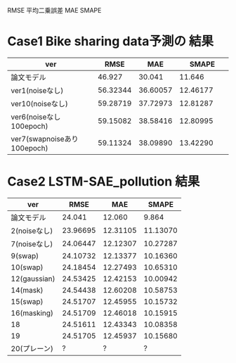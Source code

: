 RMSE 平均二乗誤差
MAE 
SMAPE

# Case1 Bike sharing data予測の 結果

|  ver  |  RMSE  |  MAE  |  SMAPE  |
| ---- | ---- | ---- | ---- |
| 論文モデル   |  46.927  |  30.041 |  11.646　　　|
| ver1(noiseなし)   |  56.32344  |  36.60057  |  12.46177  |
| ver10(noiseなし)   |  59.28719  |  37.72973 |  12.81287 |
| ver6(noiseなし 100epoch)   |  59.15082  |  38.58416 |  12.80995 |
| ver7(swapnoiseあり 100epoch)   |  59.11324  |  38.09890 |  13.42290 |

# Case2 LSTM-SAE_pollution 結果

|  ver  |  RMSE  |  MAE  |  SMAPE  |
| ---- | ---- | ---- | ---- |
| 論文モデル   |  24.041 |  12.060 |  9.864　　|
| 2(noiseなし)   |  23.96695  |  12.31105  |  11.13070 |
| 7(noiseなし)   |  24.06447  |  12.12307  |  10.27287  |
|  9(swap)  |  24.10732  |  12.13377  |  10.16360  |
|  10(swap)  |  24.18454  |  12.27493  |  10.65310  |
|  12(gaussian)  |  24.53425  |  12.42153  |  10.00942  |
|  14(mask)  |  24.54438  |  12.60208  |  10.58753  |
|  15(swap)  |  24.51707  |  12.45955  |  10.15732  |
|  16(masking)  |  24.51709  |  12.46018  |  10.15915  |
|  18 |  24.51611  |  12.43343  |  10.08358  |
|  19 |  24.51705  |  12.45937  |  10.15680  |
|  20(プレーン) |  ?  |  ?  |  ?  |
